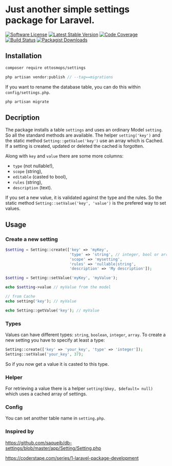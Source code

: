 # Just another simple settings package for Laravel. 

[![Software License](https://img.shields.io/badge/license-MIT-blue.svg?style=flat-square)](LICENSE.md)
[![Latest Stable Version](https://poser.pugx.org/ottosmops/settings/v/stable?format=flat-square)](https://packagist.org/packages/ottosmops/settings)
[![Code Coverage](https://scrutinizer-ci.com/g/ottosmops/settings/badges/coverage.png?b=master)](https://scrutinizer-ci.com/g/ottosmops/settings/?branch=master)
[![Build Status](https://travis-ci.org/ottosmops/settings.svg?branch=master)](https://travis-ci.org/ottosmops/settings)
[![Packagist Downloads](https://img.shields.io/packagist/dt/ottosmops/settings.svg?style=flat-square)](https://packagist.org/packages/ottosmops/settings)

## Installation
```bash 
composer require ottosmops/settings 
```

```php
php artisan vendor:publish // --tag==migrations
```

If you want to rename the database table, you can do this within `config/settings.php`. 

```php 
php artisan migrate 
```

## Decription

The package installs a table `settings` and uses an ordinary Model `setting`. So all the standard methods are available. The helper `setting('key')` and the static method `Setting::getValue('key')` use an array which is Cached. If a setting is created, updated or deleted the cached is forgotten.

Along with `key` and `value` there are some more columns: 

- `type` (not nullable!), 
- `scope` (string), 
- `editable` (casted to bool), 
- `rules` (string), 
- `description` (text).

If you set a new value, it is validated against the type and the rules. So the static method `Setting::setValue('key', 'value')` is the prefered way to set values. 

## Usage 

### Create a new setting

```php 
$setting = Setting::create(['key' => 'myKey', 
                            'type' => 'string', // integer, bool or array
                            'scope' => 'mysetting', 
                            'rules' => 'nullable|string', 
                            'description' => 'My description']);

$setting = Setting::setValue('myKey', 'myValue');

echo $setting->value // myValue from the model

// from Cache
echo setting('key'); // myValue

echo Setting::getValue('key'); // myValue

```

### Types
Values can have different types: `string`, `boolean`, `integer`, `array`. To create a new setting you have to specify at least a type:

```php 
Setting::create(['key' => 'your_key', 'type' => 'integer']);
Setting::setValue('your_key', 37);
```

So if you now get a value it is casted to this type.

### Helper
For retrieving a value there is a helper `setting($key, $default= null)` which uses a cached array of settings. 

### Config
You can set another table name in `setting.php`.

### Inspired by 
https://github.com/saqueib/db-settings/blob/master/app/Setting/Setting.php

https://coderstape.com/series/1-laravel-package-development
